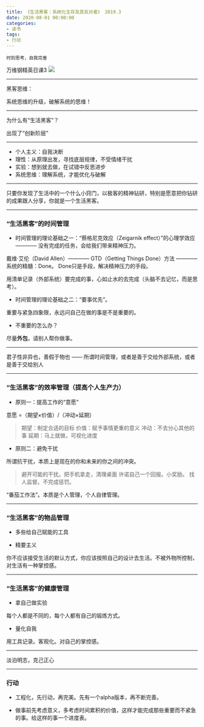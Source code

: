 ```yaml
---
title: 《生活黑客：系统化生存及其反对者》 2019.3
date: 2020-08-01 00:00:00
categories: 
- 读书
tags:
- 行动
---
```

```
时刻思考，自我完善
```

万维钢精英日课3
![](https://arloseimg.oss-cn-hangzhou.aliyuncs.com/20200806081607.png)

---

黑客思维：

系统思维的升级，破解系统的思维！

---

为什么有“生活黑客”？

出现了“创新阶层”

---

- 个人主义：自我决断
- 理性：从原理出发，寻找底层规律，不受情绪干扰
- 实验：想到就去做，在试错中反思进步
- 系统思维：理解系统，才能优化与破解

---

只要你发现了生活中的一个什么小窍门，以极客的精神钻研，特别是愿意把你钻研的成果跟人分享，你就是一个生活黑客。

---

### “生活黑客”的时间管理

- 时间管理的理论基础之一：“蔡格尼克效应（Zeigarnik effect）”的心理学效应 ———— 没有完成的任务，会给我们带来精神压力。

戴维·艾伦（David Allen）———— GTD（Getting Things Done）方法 ———— 系统的精髓：Done。 Done只是手段，解决精神压力的手段。

用清单记录（外部系统）要完成的事，心如止水的去完成（头脑不去记忆，而是思考）。

- 时间管理的理论基础之二：“要事优先”。

重要与紧急四象限，永远问自己在做的事是不是重要的。

- 不重要的怎么办？

尽量**外包**，请别人帮你做事。

---

君子性非异也，善假于物也 —— 所谓时间管理，或者是善于交给外部系统，或者是善于交给别人

---

### “生活黑客”的效率管理（提高个人生产力）

- 原则一：提高工作的“意愿”

意愿 =（期望×价值）/（冲动×延期）

> 期望：制定合适的目标
> 价值：赋予事情更重的意义
> 冲动：不去分心其他的事
> 延期：马上就做，可视化进度

- 原则二：避免干扰

所谓抗干扰，本质上是现在的你和未来的你之间的冲突。

> 避开可能的干扰。把手机拿走，清理桌面
> 许诺自己一个回报。小奖励。
> 找人监督。不完成惩罚。

“番茄工作法”。本质是个人管理，个人自律管理。

---

### “生活黑客”的物品管理

- 多些给自己赋能的工具

- 精要主义

你不应该接受生活的默认方式，你应该按照自己的设计去生活。不被外物所控制，对生活有一种掌控感。

---

### “生活黑客”的健康管理

- 拿自己做实验

每个人都是不同的，每个人都有自己的锻炼方式。

- 量化自我

用工具记录。客观化。对自己的掌控感。

---

淡泊明志，克己正心

---

### 行动

- 工程化，先行动，再完美。先有一个alpha版本，再不断完善。

- 做事前先考虑意义，多考虑时间累积的价值，这样才能完成那些重要而不紧急的事。给这样的事一个进度表。
